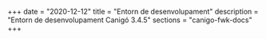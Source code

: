 +++
date        = "2020-12-12"
title       = "Entorn de desenvolupament"
description = "Entorn de desenvolupament Canigó 3.4.5"
sections    = "canigo-fwk-docs"
+++
